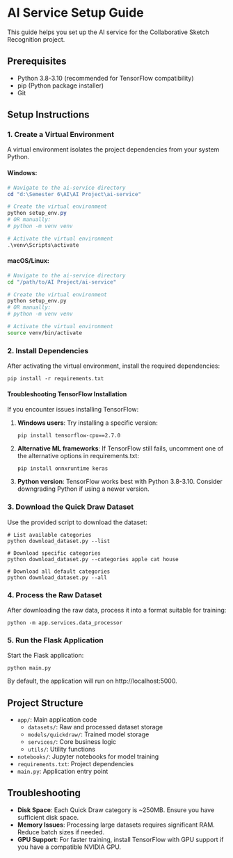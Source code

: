 # AI Service Setup Guide

This guide helps you set up the AI service for the Collaborative Sketch Recognition project.

## Prerequisites

- Python 3.8-3.10 (recommended for TensorFlow compatibility)
- pip (Python package installer)
- Git

## Setup Instructions

### 1. Create a Virtual Environment

A virtual environment isolates the project dependencies from your system Python.

#### Windows:
```powershell
# Navigate to the ai-service directory
cd "d:\Semester 6\AI\AI Project\ai-service"

# Create the virtual environment
python setup_env.py
# OR manually:
# python -m venv venv

# Activate the virtual environment
.\venv\Scripts\activate
```

#### macOS/Linux:
```bash
# Navigate to the ai-service directory
cd "/path/to/AI Project/ai-service"

# Create the virtual environment
python setup_env.py
# OR manually:
# python -m venv venv

# Activate the virtual environment
source venv/bin/activate
```

### 2. Install Dependencies

After activating the virtual environment, install the required dependencies:

```
pip install -r requirements.txt
```

#### Troubleshooting TensorFlow Installation

If you encounter issues installing TensorFlow:

1. **Windows users**: Try installing a specific version:
   ```
   pip install tensorflow-cpu==2.7.0
   ```

2. **Alternative ML frameworks**: If TensorFlow still fails, uncomment one of the alternative options in requirements.txt:
   ```
   pip install onnxruntime keras
   ```

3. **Python version**: TensorFlow works best with Python 3.8-3.10. Consider downgrading Python if using a newer version.

### 3. Download the Quick Draw Dataset

Use the provided script to download the dataset:

```
# List available categories
python download_dataset.py --list

# Download specific categories
python download_dataset.py --categories apple cat house

# Download all default categories
python download_dataset.py --all
```

### 4. Process the Raw Dataset

After downloading the raw data, process it into a format suitable for training:

```
python -m app.services.data_processor
```

### 5. Run the Flask Application

Start the Flask application:

```
python main.py
```

By default, the application will run on http://localhost:5000.

## Project Structure

- `app/`: Main application code
  - `datasets/`: Raw and processed dataset storage
  - `models/quickdraw/`: Trained model storage
  - `services/`: Core business logic
  - `utils/`: Utility functions
- `notebooks/`: Jupyter notebooks for model training
- `requirements.txt`: Project dependencies
- `main.py`: Application entry point

## Troubleshooting

- **Disk Space**: Each Quick Draw category is ~250MB. Ensure you have sufficient disk space.
- **Memory Issues**: Processing large datasets requires significant RAM. Reduce batch sizes if needed.
- **GPU Support**: For faster training, install TensorFlow with GPU support if you have a compatible NVIDIA GPU.
